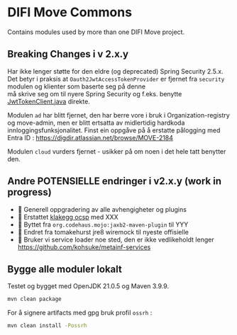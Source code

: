 # DIFI Move Commons 
Contains modules used by more than one DIFI Move project.

## Breaking Changes i v 2.x.y
Har ikke lenger støtte for den eldre (og deprecated) Spring Security 2.5.x.
Det betyr i praksis at `Oauth2JwtAccessTokenProvider` er fjernet fra `security` modulen og klienter som baserte seg på denne  
må skrive seg om til nyere Spring Security og f.eks. benytte [JwtTokenClient.java](security/src/main/java/no/difi/move/common/oauth/JwtTokenClient.java) direkte.

Modulen `ad` har blitt fjernet, den har berre vore i bruk i Organization-registry og move-admin, men er blitt ertsatta av
midlertidig hardkoda innloggingsfunksjonalitet.   Finst ein oppgåve på å erstatte pålogging med Entra ID : https://digdir.atlassian.net/browse/MOVE-2184

Modulen `cloud` vurders fjernet - usikker på om noen i det hele tatt benytter den.

## Andre POTENSIELLE endringer i v2.x.y (work in progress)
- 🚧 Generell oppgradering av alle avhengigheter og plugins
- 🚧 Erstattet [klakegg ocsp](https://github.com/klakegg/pkix-ocsp) med XXX
- 🚧 Byttet fra `org.codehaus.mojo:jaxb2-maven-plugin` til YYY
- 🚧 Endret fra tomakehurst jre8 wiremock til nyeste offisielle
- 🚧 Bruker vi service loader noe sted, den er ikke vedlikeholdt lenger https://github.com/kohsuke/metainf-services 

## Bygge alle moduler lokalt
Testet og bygget med OpenJDK 21.0.5 og Maven 3.9.9.

```bash
mvn clean package
```

For å signere artifacts med gpg bruk profil `ossrh` :
```bash
mvn clean install -Possrh
```
